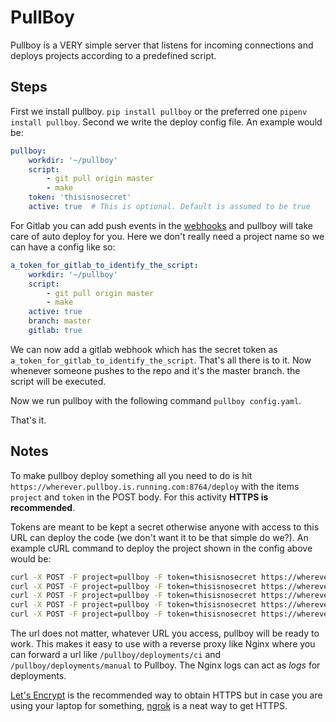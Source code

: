 PullBoy
=======

Pullboy is a VERY simple server that listens for incoming connections and deploys projects according to a predefined script.

Steps
-----

First we install pullboy. `pip install pullboy` or the preferred one `pipenv install pullboy`. Second we write the deploy config file. An example would be:

```yaml
pullboy:
    workdir: '~/pullboy'
    script:
        - git pull origin master
        - make
    token: 'thisisnosecret'
    active: true  # This is optional. Default is assumed to be true
```

For Gitlab you can add push events in the [webhooks](https://gitlab.com/help/user/project/integrations/webhooks) and pullboy will take care of auto deploy for you. Here we don't really need a project name so we can have a config like so:


```yaml
a_token_for_gitlab_to_identify_the_script:
    workdir: '~/pullboy'
    script:
        - git pull origin master
        - make
    active: true
    branch: master
    gitlab: true
```

We can now add a gitlab webhook which has the secret token as `a_token_for_gitlab_to_identify_the_script`. That's all there is to it. Now whenever someone pushes to the repo and it's the master branch. the script will be executed.



Now we run pullboy with the following command `pullboy config.yaml`.

That's it.

Notes
-----

To make pullboy deploy something all you need to do is hit `https://wherever.pullboy.is.running.com:8764/deploy` with the items `project` and `token` in the POST body. For this activity **HTTPS is recommended**.

Tokens are meant to be kept a secret otherwise anyone with access to this URL can deploy the code (we don't want it to be that simple do we?).  An example cURL command to deploy the project shown in the config above would be:

```bash
curl -X POST -F project=pullboy -F token=thisisnosecret https://wherever.pullboy.is.running.com:8764/deploy
curl -X POST -F project=pullboy -F token=thisisnosecret https://wherever.pullboy.is.running.com:8764/pullboy/deploy
curl -X POST -F project=pullboy -F token=thisisnosecret https://wherever.pullboy.is.running.com:8764/pullboy/deploy/user
curl -X POST -F project=pullboy -F token=thisisnosecret https://wherever.pullboy.is.running.com:8764/pullboy/deploy/ci
curl -X POST -F project=pullboy -F token=thisisnosecret https://wherever.pullboy.is.running.com:8764/pullboy/deploy/bossman
```

The url does not matter, whatever URL you access, pullboy will be ready to work. This makes it easy to use with a reverse proxy like Nginx where you can forward a url like `/pullboy/deployments/ci` and `/pullboy/deployments/manual` to Pullboy. The Nginx logs can act as *logs* for deployments.

[Let's Encrypt](https://letsencrypt.org/) is the recommended way to obtain HTTPS but in case you are using your laptop for something, [ngrok](https://ngrok.com/) is a neat way to get HTTPS.
